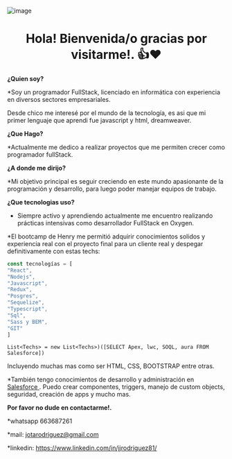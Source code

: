 ![image](https://user-images.githubusercontent.com/65400450/221439537-4e43a51d-453b-48b5-9659-d6ffc6bada4a.png)


<h1 align="center">Hola! Bienvenida/o gracias por visitarme!. 👍❤</h1>

**¿Quien soy?**

*Soy un programador FullStack, licenciado en informática con 
experiencia en diversos sectores empresariales.


Desde chico me interesé por el mundo de la tecnología, es asi que mi primer lenguaje que aprendi fue javascript y html, dreamweaver.

**¿Que Hago?**

*Actualmente me dedico a realizar proyectos que me permiten crecer como programador fullStack.

**¿A donde me dirijo?**

*Mi objetivo principal es seguir creciendo en este mundo apasionante de la programación y desarrollo, para luego poder manejar equipos de trabajo.

**¿Que tecnologias uso?**

* Siempre activo y aprendiendo actualmente me encuentro realizando prácticas intensivas como desarrollador FullStack en Oxygen.

*El bootcamp de Henry me permitió adquirir conocimientos solidos y experiencia real con el proyecto final para un cliente real y despegar definitivamente con estas techs: 

```js
const tecnologías = [
"React",
"Nodejs",
"Javascript",
"Redux",
"Posgres",
"Sequelize",
"Typescript",
"Sql",
"Sass y BEM",
"GIT"
]
```

```Salesforce
List<Techs> = new List<Techs>)([SELECT Apex, lwc, SOQL, aura FROM Salesforce])
```


Incluyendo muchas mas como ser HTML, CSS, BOOTSTRAP entre otras.

*También tengo conocimientos de desarrollo y administración en <a href="https://trailblazer.me/id/lrodriguez21"> Salesforce </a>. Puedo crear componentes, triggers, manejo de custom objects, seguridad, creación de apps y mucho mas. 

**Por favor no dude en contactarme!.**

*whatsapp 663687261

*mail: jotarodriguez@gmail.com

*linkedin: https://www.linkedin.com/in/jjrodriguez81/


